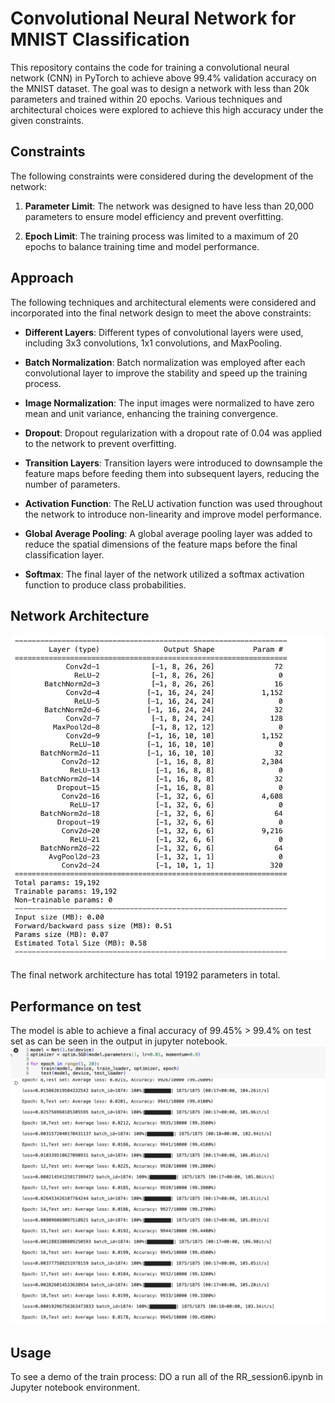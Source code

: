 # Convolutional Neural Network for MNIST Classification

This repository contains the code for training a convolutional neural network (CNN) in PyTorch to achieve above 99.4% validation accuracy on the MNIST dataset. The goal was to design a network with less than 20k parameters and trained within 20 epochs. Various techniques and architectural choices were explored to achieve this high accuracy under the given constraints.

## Constraints

The following constraints were considered during the development of the network:

1. **Parameter Limit**: The network was designed to have less than 20,000 parameters to ensure model efficiency and prevent overfitting.

2. **Epoch Limit**: The training process was limited to a maximum of 20 epochs to balance training time and model performance.

## Approach

The following techniques and architectural elements were considered and incorporated into the final network design to meet the above constraints:

- **Different Layers**: Different types of convolutional layers were used, including 3x3 convolutions, 1x1 convolutions, and MaxPooling.

- **Batch Normalization**: Batch normalization was employed after each convolutional layer to improve the stability and speed up the training process.

- **Image Normalization**: The input images were normalized to have zero mean and unit variance, enhancing the training convergence.

- **Dropout**: Dropout regularization with a dropout rate of 0.04 was applied to the network to prevent overfitting.

- **Transition Layers**: Transition layers were introduced to downsample the feature maps before feeding them into subsequent layers, reducing the number of parameters.

- **Activation Function**: The ReLU activation function was used throughout the network to introduce non-linearity and improve model performance.

- **Global Average Pooling**: A global average pooling layer was added to reduce the spatial dimensions of the feature maps before the final classification layer.

- **Softmax**: The final layer of the network utilized a softmax activation function to produce class probabilities.

## Network Architecture

![image](images/network.png)

The final network architecture has total 19192 parameters in total.

## Performance on test

The model is able to achieve a final accuracy of 99.45% > 99.4%  on test set as can be seen in the output in jupyter notebook.
![image](images/training.png)

## Usage

To see a demo of the train process:
DO a run all of the RR_session6.ipynb in Jupyter notebook environment.
